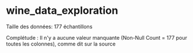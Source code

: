 # wine_data_exploration

Taille des données: 177 échantillons 

Complétude : Il n'y a aucune valeur manquante (Non-Null Count = 177 pour toutes les colonnes), comme dit sur la source
